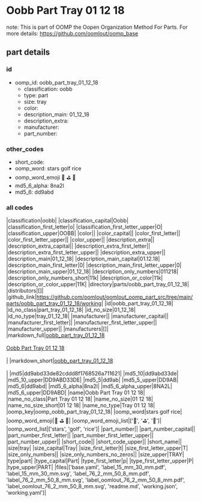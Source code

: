 # Oobb Part Tray 01 12 18  

note: This is part of OOMP the Oopen Organization Method For Parts. For more details: https://github.com/oomlout/oomp_base

##  part details





### id
* oomp_id: oobb_part_tray_01_12_18
  * classification: oobb
  * type: part
  * size: tray
  * color: 
  * description_main: 01_12_18
  * description_extra: 
  * manufacturer: 
  * part_number: 

### other_codes
* short_code: 
* oomp_word: stars golf rice
* oomp_word_emoji :stars: :golf: :rice:
* md5_6_alpha: 8na2l
* md5_6: dd9abd

### all codes 
|classification|oobb|
|classification_capital|Oobb|
|classification_first_letter|o|
|classification_first_letter_upper|O|
|classification_upper|OOBB|
|color||
|color_capital||
|color_first_letter||
|color_first_letter_upper||
|color_upper||
|description_extra||
|description_extra_capital||
|description_extra_first_letter||
|description_extra_first_letter_upper||
|description_extra_upper||
|description_main|01_12_18|
|description_main_capital|01.12.18|
|description_main_first_letter|0|
|description_main_first_letter_upper|0|
|description_main_upper|01_12_18|
|description_only_numbers|011218|
|description_only_numbers_short|11k|
|description_or_color|11k|
|description_or_color_upper|11K|
|directory|parts/oobb_part_tray_01_12_18|
|distributors|[]|
|github_link|https://github.com/oomlout/oomlout_oomp_part_src/tree/main/parts/oobb_part_tray_01_12_18/working|
|id|oobb_part_tray_01_12_18|
|id_no_class|part_tray_01_12_18|
|id_no_size|01_12_18|
|id_no_type|tray_01_12_18|
|manufacturer||
|manufacturer_capital||
|manufacturer_first_letter||
|manufacturer_first_letter_upper||
|manufacturer_upper||
|manufacturers|[]|
|markdown_full|[oobb_part_tray_01_12_18](https://github.com/oomlout/oomlout_oomp_part_src/tree/main/parts/oobb_part_tray_01_12_18/working)<br>[](https://github.com/oomlout/oomlout_oomp_part_src/tree/main/parts/oobb_part_tray_01_12_18/working)<br>[Oobb Part Tray 01 12 18](https://github.com/oomlout/oomlout_oomp_part_src/tree/main/parts/oobb_part_tray_01_12_18/working)<br><br>|
|markdown_short|[oobb_part_tray_01_12_18](https://github.com/oomlout/oomlout_oomp_part_src/tree/main/parts/oobb_part_tray_01_12_18/working)<br><br>|
|md5|dd9abd33de82cddd8f1768526a711621|
|md5_10|dd9abd33de|
|md5_10_upper|DD9ABD33DE|
|md5_5|dd9ab|
|md5_5_upper|DD9AB|
|md5_6|dd9abd|
|md5_6_alpha|8na2l|
|md5_6_alpha_upper|8NA2L|
|md5_6_upper|DD9ABD|
|name|Oobb Part Tray 01 12 18|
|name_no_class|Part Tray 01 12 18|
|name_no_size|01 12 18|
|name_no_size_short|01 12 18|
|name_no_type|Tray 01 12 18|
|oomp_key|oomp_oobb_part_tray_01_12_18|
|oomp_word|stars golf rice|
|oomp_word_emoji|:stars: :golf: :rice:|
|oomp_word_emoji_list|[':stars:', ':golf:', ':rice:']|
|oomp_word_list|['stars', 'golf', 'rice']|
|part_number||
|part_number_capital||
|part_number_first_letter||
|part_number_first_letter_upper||
|part_number_upper||
|short_code||
|short_code_upper||
|short_name||
|size|tray|
|size_capital|Tray|
|size_first_letter|t|
|size_first_letter_upper|T|
|size_only_numbers||
|size_only_numbers_no_zeros||
|size_upper|TRAY|
|type|part|
|type_capital|Part|
|type_first_letter|p|
|type_first_letter_upper|P|
|type_upper|PART|
|files|['base.yaml', 'label_15_mm_30_mm.pdf', 'label_15_mm_30_mm.svg', 'label_76_2_mm_50_8_mm.pdf', 'label_76_2_mm_50_8_mm.svg', 'label_oomlout_76_2_mm_50_8_mm.pdf', 'label_oomlout_76_2_mm_50_8_mm.svg', 'readme.md', 'working.json', 'working.yaml']|
